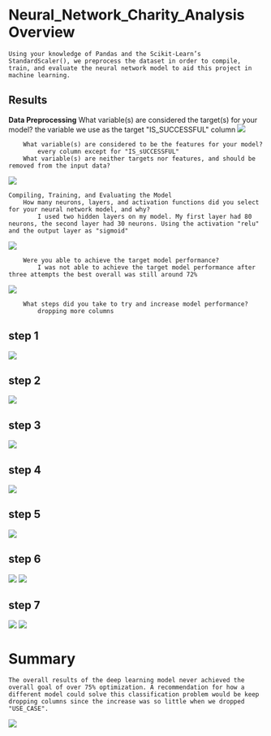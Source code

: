 # Neural_Network_Charity_Analysis Overview
	Using your knowledge of Pandas and the Scikit-Learn’s StandardScaler(), we preprocess the dataset in order to compile, train, and evaluate the neural network model to aid this project in machine learning.

## Results
**Data Preprocessing**
	What variable(s) are considered the target(s) for your model?
		the variable we use as the target "IS_SUCCESSFUL" column
![](Resources/images/deliverable1_2.png)

		What variable(s) are considered to be the features for your model?
			every column except for "IS_sUCCESSFUL"
		What variable(s) are neither targets nor features, and should be removed from the input data?
		
![](Resources/images/deliverable1.png)		

	Compiling, Training, and Evaluating the Model
		How many neurons, layers, and activation functions did you select for your neural network model, and why?
			I used two hidden layers on my model. My first layer had 80 neurons, the second layer had 30 neurons. Using the activation "relu" and the output layer as "sigmoid"
			
![](Resources/images/deliverable2.png)

		Were you able to achieve the target model performance?
			I was not able to achieve the target model performance after three attempts the best overall was still around 72%

![](Resources/images/deliverable2_2.png)

		What steps did you take to try and increase model performance?
			dropping more columns
## **step 1**
![](Resources/images/deliverable3.png)

## **step 2**
![](Resources/images/deliverable3_1.png)

## **step 3**
![](Resources/images/deliverable3_2.png)

## **step 4**
![](Resources/images/deliverable3_3.png)

## **step 5**
![](Resources/images/deliverable4.png)

## **step 6**
![](Resources/images/deliverable4_2.png)
![](Resources/images/deliverable4_2_1.png)

## **step 7**
![](Resources/images/deliverable4_3.png)
![](Resources/images/deliverable4_3_1.png)
			
# Summary
	The overall results of the deep learning model never achieved the overall goal of over 75% optimization. A recommendation for how a different model could solve this classification problem would be keep dropping columns since the increase was so little when we dropped "USE_CASE".
	
![](Resources/images/summary.png)
